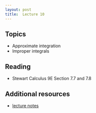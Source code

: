 ```yaml
---
layout: post
title:  Lecture 10
---
```


## Topics

* Approximate integration
* Improper integrals


## Reading

* Stewart Calculus 9E Section 7.7 and 7.8

## Additional resources

* <a href="https://wcasper.github.io/math150Bsummer2023/extras/lecture10notes.pdf">lecture notes</a>


